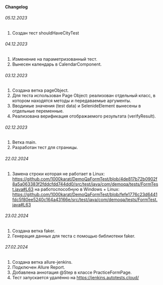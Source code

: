 #### Changelog
###### 05.12.2023
1. Создан тест shouldHaveCityTest

###### 04.12.2023
1. Изменение на параметризованный тест.
2. Вынесен календарь в CalendarComponent.

###### 03.12.2023
1. Создана ветка pageObject.
2. Для теста использован Page Object: реализован отдельный класс, в котором находятся методы и передаваемые аргументы.
3. Вводимые значения (test data) и SelenideElement вынесены в отдельные переменные.
4. Реализована верификация отображаемого результата (verifyResult).

###### 02.12.2023
1. Ветка main.
2. Разработан тест для страницы.

###### 22.02.2024
1. Замена строки которая не работает в Linux:
https://github.com/1000karat/DemoQaFormTest/blob/4de817b72b0902f8a5a063383f2fddcfdd744dd0/src/test/java/com/demoqa/tests/FormTest.java#L63
на работоспособную в Windows + Linux:
https://github.com/1000karat/DemoQaFormTest/blob/fefe1776c23d6441fdc5f80ee5240c164a43166e/src/test/java/com/demoqa/tests/FormTest.java#L63

###### 23.02.2024
1. Создана ветка faker.
2. Генерация данных для теста с помощью библиотеки faker.

###### 27.02.2024
1. Создана ветка allure-jenkins.
2. Подключен Allure Report.
3. Добавлена аннотация @Step в классе PracticeFormPage.
4. Тест запускается удалённо на https://jenkins.autotests.cloud/